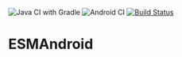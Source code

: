 ![Java CI with Gradle](https://github.com/eehP/ESMAndroid/workflows/Java%20CI%20with%20Gradle/badge.svg) ![Android CI](https://github.com/eehP/ESMAndroid/workflows/Android%20CI/badge.svg) [![Build Status](https://travis-ci.com/eehP/ESMAndroid.svg?branch=master)](https://travis-ci.com/eehP/ESMAndroid)

# ESMAndroid
